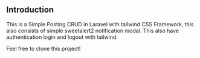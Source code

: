 ## Introduction

This is a Simple Posting CRUD in Laravel with tailwind CSS Framework, this also consists of simple sweetalert2 notification modal. This also have authentication login and logout with tailwind.

Feel free to clone this project!
